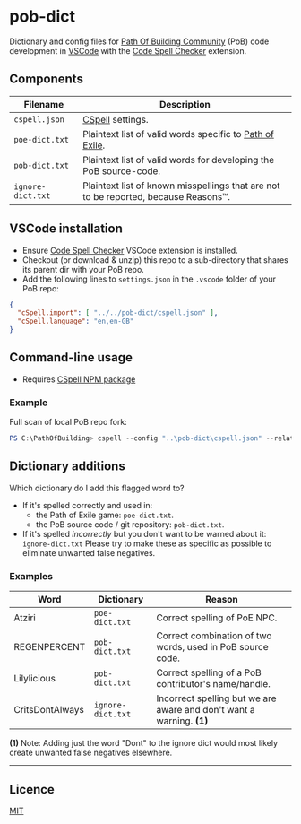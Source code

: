 # pob-dict

Dictionary and config files for 
[Path Of Building Community](https://github.com/PathOfBuildingCommunity/PathOfBuilding) (PoB) 
code development in [VSCode](https://code.visualstudio.com/) 
with the [Code Spell Checker](https://marketplace.visualstudio.com/items?itemName=streetsidesoftware.code-spell-checker) 
extension.

## Components
| Filename       | Description
| -------------- | -----------
| `cspell.json`  | [CSpell](https://cspell.org/) settings.
| `poe-dict.txt` | Plaintext list of valid words specific to [Path of Exile](https://www.pathofexile.com/).
| `pob-dict.txt` | Plaintext list of valid words for developing the PoB source-code.
| `ignore-dict.txt` | Plaintext list of known misspellings that are not to be reported, because Reasons™.


## VSCode installation
* Ensure [Code Spell Checker](https://marketplace.visualstudio.com/items?itemName=streetsidesoftware.code-spell-checker) 
VSCode extension is installed.
* Checkout (or download & unzip) this repo to a sub-directory that shares its parent dir with your PoB repo.
* Add the following lines to `settings.json` in the `.vscode` folder of your PoB repo:
```json
{
  "cSpell.import": [ "../../pob-dict/cspell.json" ],
  "cSpell.language": "en,en-GB"
}
```

## Command-line usage
* Requires [CSpell NPM package](https://www.npmjs.com/package/cspell)
### Example
Full scan of local PoB repo fork:
```powershell
PS C:\PathOfBuilding> cspell --config "..\pob-dict\cspell.json" --relative --show-context --no-progress "**"
```

## Dictionary additions
Which dictionary do I add this flagged word to?
* If it's spelled correctly and used in:
  * the Path of Exile game: `poe-dict.txt`.
  * the PoB source code / git repository: `pob-dict.txt`.
* If it's spelled *incorrectly* but you don't want to be warned about it: `ignore-dict.txt`   Please try to make these as specific as possible to eliminate unwanted false negatives.

### Examples
| Word            | Dictionary          | Reason
|-----------------|---------------------|------------------------------
| Atziri          | `poe-dict.txt`      | Correct spelling of PoE NPC.
| REGENPERCENT    | `pob-dict.txt`      | Correct combination of two words, used in PoB source code.
| Lilylicious     | `pob-dict.txt`      | Correct spelling of a PoB contributor's name/handle.
| CritsDontAlways | `ignore-dict.txt`   | Incorrect spelling but we are aware and don't want a warning. **(1)**

**(1)**  Note:  Adding just the word "Dont" to the ignore dict would most likely create unwanted false negatives elsewhere.

---

## Licence

[MIT](https://opensource.org/licenses/MIT)
